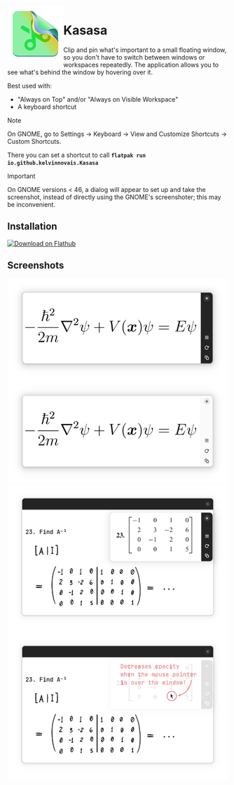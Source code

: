 <img height="128" src="data/icons/hicolor/scalable/apps/io.github.kelvinnovais.Kasasa.svg" align="left"/> 

# Kasasa

Clip and pin what's important to a small floating window, so you don't have to switch between windows or workspaces repeatedly. 
The application allows you to see what's behind the window by hovering over it.

Best used with:
 - "Always on Top" and/or "Always on Visible Workspace"
 - A keyboard shortcut

> [!NOTE]
> On GNOME, go to Settings → Keyboard → View and Customize Shortcuts → Custom Shortcuts.
> 
> There you can set a shortcut to call **`flatpak run io.github.kelvinnovais.Kasasa`**

> [!IMPORTANT]
> On GNOME versions < 46, a dialog will appear to set up and take the screenshot,
> instead of directly using the GNOME's screenshoter; this may be inconvenient. 

## Installation

[<img width="240" alt="Download on Flathub" src="https://flathub.org/api/badge?svg&locale=en"/>](https://flathub.org/apps/io.github.kelvinnovais.Kasasa)


## Screenshots

<div align="center">
  <img src="https://github.com/KelvinNovais/Kasasa/blob/main/screenshots/01.png" />
  <img src="https://github.com/KelvinNovais/Kasasa/blob/main/screenshots/02.png" />
</div>
<div align="center">
  <img src="https://github.com/KelvinNovais/Kasasa/blob/main/screenshots/03.png" />
  <img src="https://github.com/KelvinNovais/Kasasa/blob/main/screenshots/04.png" />
</div>

<!-- --- -->

<!-- _¹ "Kasasa" is an approximation to "قصاصة", an Arabic term meaning a scrap of paper torn from a book, a magazine or a newspaper._ -->

